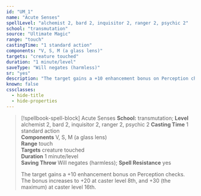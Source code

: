 ```yaml
---
id: "UM_1"
name: "Acute Senses"
spellLevel: "alchemist 2, bard 2, inquisitor 2, ranger 2, psychic 2"
school: "transmutation"
source: "Ultimate Magic"
range: "touch"
castingTime: "1 standard action"
components: "V, S, M (a glass lens)"
targets: "creature touched"
duration: "1 minute/level"
saveType: "Will negates (harmless)"
sr: "yes"
description: "The target gains a +10 enhancement bonus on Perception checks. The bonus increases to +20 at caster level 8th, and +30 (the maximum) at caster level 16th."
known: false
cssclasses:
  - hide-title
  - hide-properties
---
```


> [!spellbook-spell-block] Acute Senses
> **School:** transmutation; **Level** alchemist 2, bard 2, inquisitor 2, ranger 2, psychic 2
> **Casting Time** 1 standard action  
> **Components** V, S, M (a glass lens)  
> **Range** touch  
> **Targets** creature touched  
> **Duration** 1 minute/level  
> **Saving Throw** Will negates (harmless); **Spell Resistance** yes
> 
> The target gains a +10 enhancement bonus on Perception checks. The bonus increases to +20 at caster level 8th, and +30 (the maximum) at caster level 16th.
